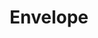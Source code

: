 ---
title: Envelope
tags: ["envelope", "mail", "letter", "correspondence", "communication", "post", "message"]
icon: envelope
svg: '<svg xmlns="http://www.w3.org/2000/svg" width="24" height="24" fill="none" viewBox="0 0 24 24" stroke-width="1.5" stroke-linecap="round" stroke-linejoin="round" stroke="currentColor"><path d="M2 12c0-3.771 0-5.657 1.464-6.828C4.93 4 7.286 4 12 4c4.714 0 7.071 0 8.535 1.172C22 6.343 22 8.229 22 12c0 3.771 0 5.657-1.465 6.828C19.072 20 16.714 20 12 20s-7.071 0-8.536-1.172C2 17.657 2 15.771 2 12"/><path d="M20.667 5.31 15.84 9.8c-1.836 1.53-2.755 2.295-3.841 2.295-1.086 0-2.004-.765-3.841-2.296L3.333 5.31"/></svg>'
---